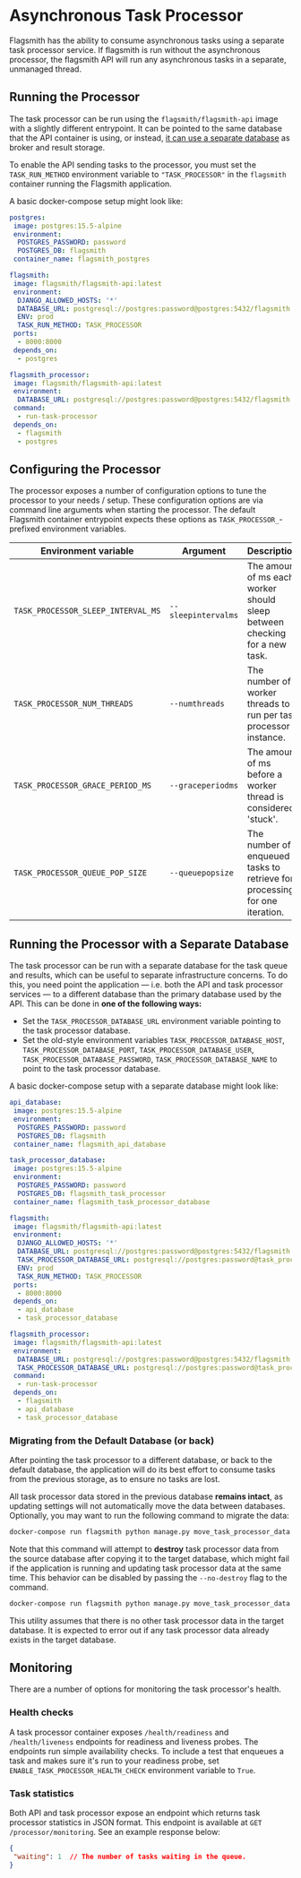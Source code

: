 # Asynchronous Task Processor

Flagsmith has the ability to consume asynchronous tasks using a separate task processor service. If flagsmith is run
without the asynchronous processor, the flagsmith API will run any asynchronous tasks in a separate, unmanaged thread.

## Running the Processor

The task processor can be run using the `flagsmith/flagsmith-api` image with a slightly different entrypoint. It can be
pointed to the same database that the API container is using, or instead, [it can use a separate
database](#running-the-processor-with-a-separate-database) as broker and result storage.

To enable the API sending tasks to the processor, you must set the `TASK_RUN_METHOD` environment variable to
`"TASK_PROCESSOR"` in the `flagsmith` container running the Flagsmith application.

A basic docker-compose setup might look like:

```yaml
postgres:
 image: postgres:15.5-alpine
 environment:
  POSTGRES_PASSWORD: password
  POSTGRES_DB: flagsmith
 container_name: flagsmith_postgres

flagsmith:
 image: flagsmith/flagsmith-api:latest
 environment:
  DJANGO_ALLOWED_HOSTS: '*'
  DATABASE_URL: postgresql://postgres:password@postgres:5432/flagsmith
  ENV: prod
  TASK_RUN_METHOD: TASK_PROCESSOR
 ports:
  - 8000:8000
 depends_on:
  - postgres

flagsmith_processor:
 image: flagsmith/flagsmith-api:latest
 environment:
  DATABASE_URL: postgresql://postgres:password@postgres:5432/flagsmith
 command:
  - run-task-processor
 depends_on:
  - flagsmith
  - postgres
```

## Configuring the Processor

The processor exposes a number of configuration options to tune the processor to your needs / setup. These configuration
options are via command line arguments when starting the processor. The default Flagsmith container entrypoint expects
these options as `TASK_PROCESSOR_`-prefixed environment variables.

| Environment variable               | Argument            | Description                                                                | Default |
| ---------------------------------- | ------------------- | -------------------------------------------------------------------------- | ------- |
| `TASK_PROCESSOR_SLEEP_INTERVAL_MS` | `--sleepintervalms` | The amount of ms each worker should sleep between checking for a new task. | 500     |
| `TASK_PROCESSOR_NUM_THREADS`       | `--numthreads`      | The number of worker threads to run per task processor instance.           | 5       |
| `TASK_PROCESSOR_GRACE_PERIOD_MS`   | `--graceperiodms`   | The amount of ms before a worker thread is considered 'stuck'.             | 20000   |
| `TASK_PROCESSOR_QUEUE_POP_SIZE`    | `--queuepopsize`    | The number of enqueued tasks to retrieve for processing for one iteration. | 10      |

## Running the Processor with a Separate Database

The task processor can be run with a separate database for the task queue and results, which can be useful to separate
infrastructure concerns. To do this, you need point the application — i.e. both the API and task processor services —
to a different database than the primary database used by the API. This can be done in **one of the following ways:**

- Set the `TASK_PROCESSOR_DATABASE_URL` environment variable pointing to the task processor database.
- Set the old-style environment variables `TASK_PROCESSOR_DATABASE_HOST`, `TASK_PROCESSOR_DATABASE_PORT`,
  `TASK_PROCESSOR_DATABASE_USER`, `TASK_PROCESSOR_DATABASE_PASSWORD`, `TASK_PROCESSOR_DATABASE_NAME` to point to the
  task processor database.

A basic docker-compose setup with a separate database might look like:

```yaml
api_database:
 image: postgres:15.5-alpine
 environment:
  POSTGRES_PASSWORD: password
  POSTGRES_DB: flagsmith
 container_name: flagsmith_api_database

task_processor_database:
 image: postgres:15.5-alpine
 environment:
  POSTGRES_PASSWORD: password
  POSTGRES_DB: flagsmith_task_processor
 container_name: flagsmith_task_processor_database

flagsmith:
 image: flagsmith/flagsmith-api:latest
 environment:
  DJANGO_ALLOWED_HOSTS: '*'
  DATABASE_URL: postgresql://postgres:password@postgres:5432/flagsmith
  TASK_PROCESSOR_DATABASE_URL: postgresql://postgres:password@task_processor_database:5432/flagsmith_task_processor
  ENV: prod
  TASK_RUN_METHOD: TASK_PROCESSOR
 ports:
  - 8000:8000
 depends_on:
  - api_database
  - task_processor_database

flagsmith_processor:
 image: flagsmith/flagsmith-api:latest
 environment:
  DATABASE_URL: postgresql://postgres:password@postgres:5432/flagsmith
  TASK_PROCESSOR_DATABASE_URL: postgresql://postgres:password@task_processor_database:5432/flagsmith_task_processor
 command:
  - run-task-processor
 depends_on:
  - flagsmith
  - api_database
  - task_processor_database
```

### Migrating from the Default Database (or back)

After pointing the task processor to a different database, or back to the default database, the application will do its
best effort to consume tasks from the previous storage, as to ensure no tasks are lost.

All task processor data stored in the previous database **remains intact**, as updating settings will not automatically
move the data between databases. Optionally, you may want to run the following command to migrate the data:

```bash
docker-compose run flagsmith python manage.py move_task_processor_data --source-db default --target-db task_processor  # or vice versa
```

Note that this command will attempt to **destroy** task processor data from the source database after copying it to the
target database, which might fail if the application is running and updating task processor data at the same time. This
behavior can be disabled by passing the `--no-destroy` flag to the command.

```bash
docker-compose run flagsmith python manage.py move_task_processor_data --source-db default --target-db task_processor --no-destroy  # or vice versa
```

This utility assumes that there is no other task processor data in the target database. It is expected to error out if
any task processor data already exists in the target database.

## Monitoring

There are a number of options for monitoring the task processor's health.

### Health checks

A task processor container exposes `/health/readiness` and `/health/liveness` endpoints for readiness and liveness
probes. The endpoints run simple availability checks. To include a test that enqueues a task and makes sure it's run
to your readiness probe, set `ENABLE_TASK_PROCESSOR_HEALTH_CHECK` environment variable to `True`.

### Task statistics

Both API and task processor expose an endpoint which returns task processor statistics in JSON format.
This endpoint is available at `GET /processor/monitoring`. See an example response below:

```json
{
 "waiting": 1  // The number of tasks waiting in the queue.
}
```
